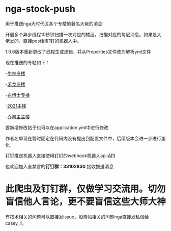 # nga-stock-push
用于推送nga大时代区各个专楼的著名大佬的消息  


开启多个异步线程10秒钟扫描一次对应的楼层，扫描对应的每层消息。如果是大佬发的，直接post到钉钉的机器人中。  

1.0.6版本重新更改了线程生成逻辑，并从Properties文件改为解析yml文件  

现在推送的专帖如下：

-[牛神专楼](https://bbs.nga.cn/read.php?tid=24913158)

-[禾戈专楼](https://bbs.nga.cn/read.php?tid=24900465)

-[白博士专楼](https://bbs.nga.cn/read.php?tid=24906978)

-[2021主楼](https://bbs.nga.cn/read.php?tid=24929430)

-[乔帮主主楼](https://bbs.nga.cn/read.php?tid=24929177)

要新增修改帖子也可以在application.yml中进行修改

作者名单现在暂时固定在代码内没有提出到配置文件中，后续版本会进一步进行游化

钉钉推送机器人直接使用钉钉的webhook机器人api:[API](https://developers.dingtalk.com/document/app/custom-robot-access)

也欢迎加入全禁言的**钉钉群：33102830** 接收推送消息

# 此爬虫及钉钉群，仅做学习交流用。切勿盲信他人言论，更不要盲信这些大师大神

有技术相关的问题可以直接发issue，股票帖相关的问题nga直接发私信给 casey_li。
